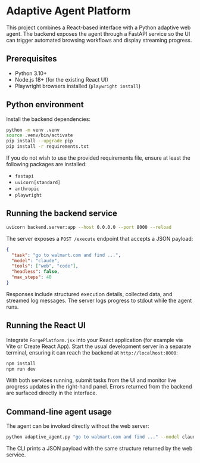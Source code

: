 # Adaptive Agent Platform

This project combines a React-based interface with a Python adaptive web agent. The backend exposes the agent through a FastAPI service so the UI can trigger automated browsing workflows and display streaming progress.

## Prerequisites

- Python 3.10+
- Node.js 18+ (for the existing React UI)
- Playwright browsers installed (`playwright install`)

## Python environment

Install the backend dependencies:

```bash
python -m venv .venv
source .venv/bin/activate
pip install --upgrade pip
pip install -r requirements.txt
```

If you do not wish to use the provided requirements file, ensure at least the following packages are installed:

- `fastapi`
- `uvicorn[standard]`
- `anthropic`
- `playwright`

## Running the backend service

```bash
uvicorn backend.server:app --host 0.0.0.0 --port 8000 --reload
```

The server exposes a `POST /execute` endpoint that accepts a JSON payload:

```json
{
  "task": "go to walmart.com and find ...",
  "model": "claude",
  "tools": ["web", "code"],
  "headless": false,
  "max_steps": 40
}
```

Responses include structured execution details, collected data, and streamed log messages. The server logs progress to stdout while the agent runs.

## Running the React UI

Integrate `ForgePlatform.jsx` into your React application (for example via Vite or Create React App). Start the usual development server in a separate terminal, ensuring it can reach the backend at `http://localhost:8000`:

```bash
npm install
npm run dev
```

With both services running, submit tasks from the UI and monitor live progress updates in the right-hand panel. Errors returned from the backend are surfaced directly in the interface.

## Command-line agent usage

The agent can be invoked directly without the web server:

```bash
python adaptive_agent.py "go to walmart.com and find ..." --model claude --headless
```

The CLI prints a JSON payload with the same structure returned by the web service.
